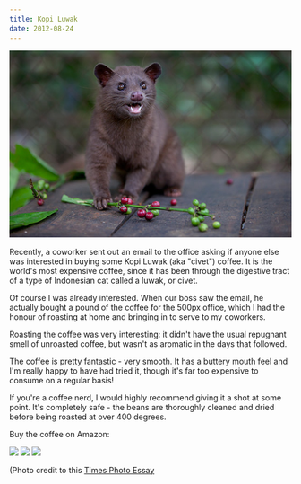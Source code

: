 ```yaml
---
title: Kopi Luwak
date: 2012-08-24
---
```


![](3535D310E659479F8D9AA05C2C592BBF.jpg)

Recently, a coworker sent out an email to the office asking if anyone else was interested in buying some Kopi Luwak (aka "civet") coffee. It is the world's most expensive coffee, since it has been through the digestive tract of a type of Indonesian cat called a luwak, or civet.

Of course I was already interested. When our boss saw the email, he actually bought a pound of the coffee for the 500px office, which I had the honour of roasting at home and bringing in to serve to my coworkers.

Roasting the coffee was very interesting: it didn't have the usual repugnant smell of unroasted coffee, but wasn't as aromatic in the days that followed.

The coffee is pretty fantastic - very smooth. It has a buttery mouth feel and I'm really happy to have had tried it, though it's far too expensive to consume on a regular basis!

If you're a coffee nerd, I would highly recommend giving it a shot at some point. It's completely safe - the beans are thoroughly cleaned and dried before being roasted at over 400 degrees.

Buy the coffee on Amazon:

[![](https://ws.assoc-amazon.com/widgets/q?_encoding=UTF8&ASIN=B0030IGUIK&Format=_SL160_&ID=AsinImage&MarketPlace=US&ServiceVersion=20070822&WS=1&tag=ashfur-20)](http://www.amazon.com/gp/product/B0030IGUIK/ref=as_li_ss_il?ie=UTF8&camp=1789&creative=390957&creativeASIN=B0030IGUIK&linkCode=as2&tag=ashfur-20) [![](https://ws.assoc-amazon.com/widgets/q?_encoding=UTF8&ASIN=B001A4B8EM&Format=_SL160_&ID=AsinImage&MarketPlace=US&ServiceVersion=20070822&WS=1&tag=ashfur-20)](http://www.amazon.com/gp/product/B001A4B8EM/ref=as_li_ss_il?ie=UTF8&camp=1789&creative=390957&creativeASIN=B001A4B8EM&linkCode=as2&tag=ashfur-20) [![](https://ws.assoc-amazon.com/widgets/q?_encoding=UTF8&ASIN=B004JHIBV0&Format=_SL160_&ID=AsinImage&MarketPlace=US&ServiceVersion=20070822&WS=1&tag=ashfur-20)](http://www.amazon.com/gp/product/B004JHIBV0/ref=as_li_ss_il?ie=UTF8&camp=1789&creative=390957&creativeASIN=B004JHIBV0&linkCode=as2&tag=ashfur-20)

(Photo credit to this [Times Photo Essay](http://www.time.com/time/photogallery/0,29307,2048674,00.html)
